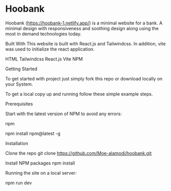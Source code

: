 # Hoobank



Hoobank (https://hoobank-1.netlify.app/) is a minimal website for a bank. A minimal design with responsiveness and soothing design along using the most in demand technologies today.

Built With
This website is built with React.js and Tailwindcss. In addition, vite was used to initialize the react application.

HTML
Tailwindcss 
React.js
Vite
NPM

Getting Started

To get started with project just simply fork this repo or download locally on your System.

To get a local copy up and running follow these simple example steps.

Prerequisites

Start with the latest version of NPM to avoid any errors:

npm

npm install npm@latest -g

Installation

Clone the repo
git clone https://github.com/Moe-alamodi/hoobank.git

Install NPM packages
npm install

Running the site on a local server:

npm run dev
